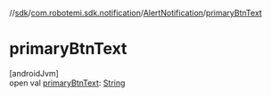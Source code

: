 //[sdk](../../../index.md)/[com.robotemi.sdk.notification](../index.md)/[AlertNotification](index.md)/[primaryBtnText](primary-btn-text.md)

# primaryBtnText

[androidJvm]\
open val [primaryBtnText](primary-btn-text.md): [String](https://docs.oracle.com/javase/8/docs/api/java/lang/String.html)
